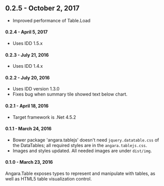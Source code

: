## 0.2.5 - October 2, 2017

* Improved performance of Table.Load

#### 0.2.4 - April 5, 2017

* Uses IDD 1.5.x

#### 0.2.3 - July 21, 2016

* Uses IDD 1.4.x

#### 0.2.2 - July 20, 2016

* Uses IDD version 1.3.0
* Fixes bug when summary tile showed text below chart.

#### 0.2.1 - April 18, 2016

* Target framework is .Net 4.5.2

#### 0.1.1 - March 24, 2016

* Bower package 'angara.tablejs' doesn't need `jquery.datatable.css` of the DataTables; all required styles are in the `angara.tablejs.css`.
* Images and styles updated. All needed images are under `dist/img`.

#### 0.1.0 - March 23, 2016

Angara.Table exposes types to represent and manipulate with tables, as well as HTML5 table visualization control.

